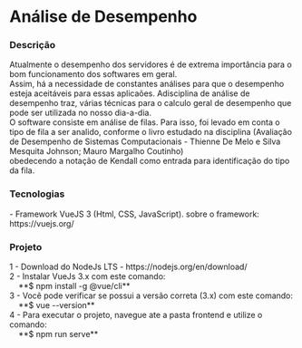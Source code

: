 # Análise de Desempenho

<h3>Descrição </h3>
    Atualmente o desempenho dos servidores é de extrema importância para o bom funcionamento dos softwares em geral.<br>
    Assim, há a necessidade de constantes análises para que o desempenho esteja aceitáveis para essas aplicaões. Adisciplina de análise de<br> desempenho traz, várias técnicas para o calculo geral de desempenho que pode ser utilizada no nosso dia-a-dia.<br>
    O software consiste em análise de filas. Para isso, foi levado em conta o tipo de fila a ser analido, conforme o livro estudado na disciplina (Avaliação de Desempenho de Sistemas Computacionais - Thienne De Melo e Silva Mesquita Johnson; Mauro Margalho Coutinho)<br>
    obedecendo a notação de Kendall como entrada para identificação do tipo da fila.<br>
<h3> Tecnologias </h3>
 - Framework VueJS 3 (Html, CSS, JavaScript). sobre o framework: https://vuejs.org/

<h3> Projeto </h3>
  1 - Download do NodeJs LTS - https://nodejs.org/en/download/<br>
  2 - Instalar VueJs 3.x com este comando: <br>
    &nbsp; &nbsp; **$ npm install -g @vue/cli** <br>
  3 - Você pode verificar se possui a versão correta (3.x) com este comando:<br>
    &nbsp; &nbsp; **$ vue --version** <br>
  4 - Para executar o projeto, navegue ate a pasta frontend e utilize o comando:<br>
    &nbsp; &nbsp; **$ npm run serve** <br>
